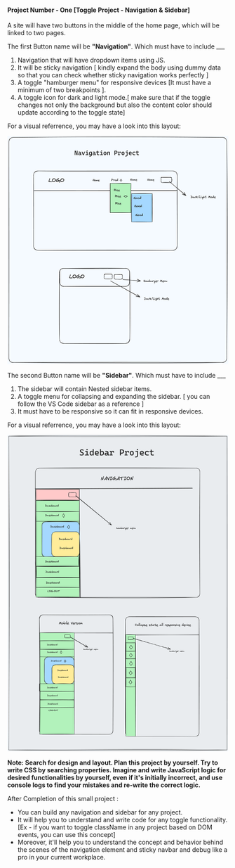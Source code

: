
#### Project Number - One [Toggle Project - Navigation & Sidebar]

A site will have two buttons in the middle of the home page, which will be linked to two pages.

The first Button name will be **"Navigation"**. Which must have to include ___

1. Navigation that will have dropdown items using JS.
2. It will be sticky navigation [ kindly expand the body using dummy data so that you can check whether sticky navigation works perfectly ]
3. A toggle "hamburger menu" for responsive devices [It must have a minimum of two breakpoints ].
4. A toggle icon for dark and light mode.[ make sure that if the toggle changes not only the background but also the content color should update according to the toggle state]

For a visual referrence, you may have a look into this layout:

![Alt text](./photo_resources/Untitled-2024-02-26-1947.png)

The second Button name will be **"Sidebar"**. Which must have to include ___

1. The sidebar will contain Nested sidebar items.
2. A toggle menu for collapsing and expanding the sidebar. [ you can follow the VS Code sidebar as a reference ]
3. It must have to be responsive so it can fit in responsive devices.

For a visual referrence, you may have a look into this layout:

![Alt text](./photo_resources/sidebar_final.png)

**Note: Search for design and layout. Plan this project by yourself. Try to write CSS by searching properties. Imagine and write JavaScript logic for desired functionalities by yourself, even if it's initially incorrect, and use console logs to find your mistakes and re-write the correct logic.**

After Completion of this small project :

- You can build any navigation and sidebar for any project.
- It will help you to understand and write code for any toggle functionality. [Ex - if you want to toggle className in any project based on DOM events, you can use this concept]
- Moreover, it'll help you to understand the concept and behavior behind the scenes of the navigation element and sticky navbar and debug like a pro in your current workplace.
